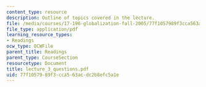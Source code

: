 ```yaml
---
content_type: resource
description: Outline of topics covered in the lecture.
file: /media/courses/17-196-globalization-fall-2005/77f1057989f3cca563acdc2b8efc5a1e_lecture_3_questions.pdf
file_type: application/pdf
learning_resource_types:
- Readings
ocw_type: OCWFile
parent_title: Readings
parent_type: CourseSection
resourcetype: Document
title: lecture_3_questions.pdf
uid: 77f10579-89f3-cca5-63ac-dc2b8efc5a1e
---
```

